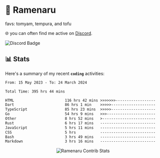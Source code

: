 # 🍜 Ramenaru
favs: tomyam, tempura, and tofu

🌐 you can often find me active on [Discord](https://discordapp.com/users/503291004200157185).

![Discord Badge](https://dcbadge.vercel.app/api/shield/503291004200157185)

## 📊 Stats

Here's a summary of my recent **`coding`** activities:

<!--START_SECTION:waka-->

```txt
From: 15 May 2023 - To: 24 March 2024

Total Time: 395 hrs 44 mins

HTML                       116 hrs 42 mins >>>>>>>------------------   29.49 %
Dart                       86 hrs 1 min    >>>>>--------------------   21.74 %
TypeScript                 85 hrs 23 mins  >>>>>--------------------   21.58 %
Go                         54 hrs 9 mins   >>>----------------------   13.69 %
Other                      8 hrs 52 mins   >------------------------   02.24 %
Rust                       6 hrs 17 mins   -------------------------   01.59 %
JavaScript                 5 hrs 11 mins   -------------------------   01.31 %
CSS                        5 hrs           -------------------------   01.26 %
Bash                       3 hrs 49 mins   -------------------------   00.97 %
Markdown                   3 hrs 16 mins   -------------------------   00.83 %
```

<!--END_SECTION:waka-->

<div style="text-align: center;">
   <img align="center" src="https://github-readme-streak-stats.herokuapp.com/?user=Ramenaru&theme=dark&card_width=520" alt="Ramenaru Contrib Stats" />
</div>

